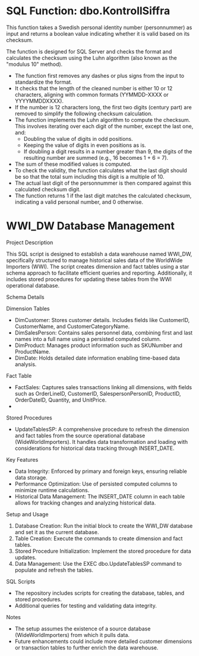 ﻿# SQL Function: dbo.KontrollSiffra

This function takes a Swedish personal identity number (personnummer) as input and returns a boolean value indicating whether it is valid based on its checksum. 

The function is designed for SQL Server and checks the format and calculates the checksum using the Luhn algorithm (also known as the "modulus 10" method).

*  The function first removes any dashes or plus signs from the input to standardize the format.
*  It checks that the length of the cleaned number is either 10 or 12 characters, aligning with common formats (YYMMDD-XXXX or YYYYMMDDXXXX).
*  If the number is 12 characters long, the first two digits (century part) are removed to simplify the following checksum calculation.
*  The function implements the Luhn algorithm to compute the checksum. This involves iterating over each digit of the number, except the last one, and:
      *  Doubling the value of digits in odd positions.
      *  Keeping the value of digits in even positions as is.
      *  If doubling a digit results in a number greater than 9, the digits of the resulting number are summed (e.g., 16 becomes 1 + 6 = 7).
*  The sum of these modified values is computed.
*  To check the validity, the function calculates what the last digit should be so that the total sum including this digit is a multiple of 10.
*  The actual last digit of the personnummer is then compared against this calculated checksum digit.
*  The function returns 1 if the last digit matches the calculated checksum, indicating a valid personal number, and 0 otherwise.

# WWI_DW Database Management
Project Description

This SQL script is designed to establish a data warehouse named WWI_DW, specifically structured to manage historical sales data of the WorldWide Importers (WWI). The script creates dimension and fact tables using a star schema approach to facilitate efficient queries and reporting. Additionally, it includes stored procedures for updating these tables from the WWI operational database.

Schema Details

Dimension Tables
* DimCustomer: Stores customer details. Includes fields like CustomerID, CustomerName, and CustomerCategoryName.
* DimSalesPerson: Contains sales personnel data, combining first and last names into a full name using a persisted computed column.
* DimProduct: Manages product information such as SKUNumber and ProductName.
* DimDate: Holds detailed date information enabling time-based data analysis.
  
Fact Table

* FactSales: Captures sales transactions linking all dimensions, with fields such as OrderLineID, CustomerID, SalespersonPersonID, ProductID, OrderDateID, Quantity, and UnitPrice.
* 
Stored Procedures

* UpdateTablesSP: A comprehensive procedure to refresh the dimension and fact tables from the source operational database (WideWorldImporters). It handles data transformation and loading with considerations for historical data tracking through INSERT_DATE.

Key Features

* Data Integrity: Enforced by primary and foreign keys, ensuring reliable data storage.
* Performance Optimization: Use of persisted computed columns to minimize runtime calculations.
* Historical Data Management: The INSERT_DATE column in each table allows for tracking changes and analyzing historical data.

Setup and Usage

1. Database Creation: Run the initial block to create the WWI_DW database and set it as the current database.
2. Table Creation: Execute the commands to create dimension and fact tables.
3. Stored Procedure Initialization: Implement the stored procedure for data updates.
4. Data Management: Use the EXEC dbo.UpdateTablesSP command to populate and refresh the tables.

SQL Scripts

* The repository includes scripts for creating the database, tables, and stored procedures.
* Additional queries for testing and validating data integrity.

Notes

* The setup assumes the existence of a source database (WideWorldImporters) from which it pulls data.
* Future enhancements could include more detailed customer dimensions or transaction tables to further enrich the data warehouse.
